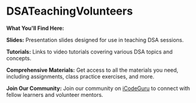# DSATeachingVolunteers

 **What You'll Find Here:**

**Slides:** Presentation slides designed for use in teaching DSA sessions.

**Tutorials:** Links to video tutorials covering various DSA topics and concepts.

**Comprehensive Materials:** Get access to all the materials you need, including assignments, class practice exercises, and more.

**Join Our Community:** Join our community on [iCodeGuru](www.icode.guru/join) to connect with fellow learners and volunteer mentors.
